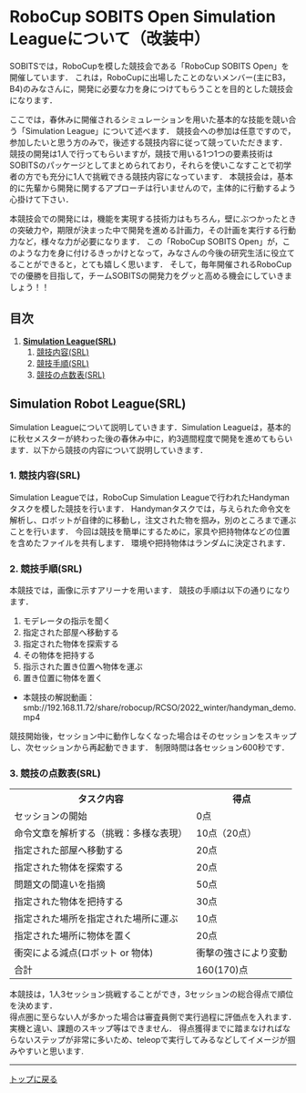 # **RoboCup SOBITS Open Simulation Leagueについて（改装中）**

SOBITSでは，RoboCupを模した競技会である「RoboCup SOBITS Open」を開催しています．
これは，RoboCupに出場したことのないメンバー(主にB3，B4)のみなさんに，開発に必要な力を身につけてもらうことを目的とした競技会になります．

ここでは，春休みに開催されるシミュレーションを用いた基本的な技能を競い合う「Simulation League」について述べます．
競技会への参加は任意ですので，参加したいと思う方のみで，後述する競技内容に従って競っていただきます．
競技の開発は1人で行ってもらいますが，競技で用いる1つ1つの要素技術はSOBITSのパッケージとしてまとめられており，それらを使いこなすことで初学者の方でも充分に1人で挑戦できる競技内容になっています．
本競技会は，基本的に先輩から開発に関するアプローチは行いませんので，主体的に行動するよう心掛けて下さい．

本競技会での開発には，機能を実現する技術力はもちろん，壁にぶつかったときの突破力や，期限が決まった中で開発を進める計画力，その計画を実行する行動力など，様々な力が必要になります．
この「RoboCup SOBITS Open」が，このような力を身に付けるきっかけとなって，みなさんの今後の研究生活に役立てることができると，とても嬉しく思います．
そして，毎年開催されるRoboCupでの優勝を目指して，チームSOBITSの開発力をグッと高める機会にしていきましょう！！

## **目次**

1. [**Simulation League(SRL)**](#simulation-robot-leaguesrl)
    1. [競技内容(SRL)](#1-競技内容srl)
    2. [競技手順(SRL)](#2-競技手順srl)
    3. [競技の点数表(SRL)](#3-競技の点数表srl)

## **Simulation Robot League(SRL)**

Simulation Leagueについて説明していきます．Simulation Leagueは，基本的に秋セメスターが終わった後の春休み中に，約3週間程度で開発を進めてもらいます．以下から競技の内容について説明していきます．

### 1. 競技内容(SRL)

Simulation Leagueでは，RoboCup Simulation Leagueで行われたHandymanタスクを模した競技を行います．
Handymanタスクでは，与えられた命令文を解析し、ロボットが自律的に移動し，注文された物を掴み，別のところまで運ぶことを行います．
今回は競技を簡単にするために，家具や把持物体などの位置を含めたファイルを共有します．
環境や把持物体はランダムに決定されます．

### 2. 競技手順(SRL)

本競技では，画像に示すアリーナを用います．
競技の手順は以下の通りになります．

1. モデレータの指示を聞く
2. 指定された部屋へ移動する
3. 指定された物体を探索する
4. その物体を把持する
5. 指示された置き位置へ物体を運ぶ
6. 置き位置に物体を置く

- 本競技の解説動画：smb://192.168.11.72/share/robocup/RCSO/2022_winter/handyman_demo.mp4

競技開始後，セッション中に動作しなくなった場合はそのセッションをスキップし、次セッションから再起動できます．
制限時間は各セッション600秒です．

### 3. 競技の点数表(SRL)

<table>
    <tr>
        <th>タスク内容</th>
        <th>得点</th>
    </tr>
    <tr>
        <td>セッションの開始</td>
        <td>0点</td>
    </tr>
    <tr>
        <td>命令文章を解析する（挑戦：多様な表現）</td>
        <td>10点（20点）</td>
    </tr>
    <tr>
        <td>指定された部屋へ移動する</td>
        <td>20点</td>
    </tr>
    <tr>
        <td>指定された物体を探索する</td>
        <td>20点</td>
    </tr>
    <tr>
        <td>問題文の間違いを指摘</td>
        <td>50点</td>
    </tr>
    <tr>
        <td>指定された物体を把持する</td>
        <td>30点</td>
    </tr>
    <tr>
        <td>指定された場所を指定された場所に運ぶ</td>
        <td>10点</td>
    </tr>
    <tr>
        <td>指定された場所に物体を置く</td>
        <td>20点</td>
    </tr>
    <tr>
        <td>衝突による減点(ロボット or 物体)</td>
        <td>衝撃の強さにより変動</td>
    </tr>
    <tr>
        <td>合計</td>
        <td>160(170)点</td>
    </tr>
</table>

本競技は，1人3セッション挑戦することができ，3セッションの総合得点で順位を決めます．  
得点圏に至らない人が多かった場合は審査員側で実行過程に評価点を入れます．  
実機と違い、課題のスキップ等はできません．
得点獲得までに踏まなければならないステップが非常に多いため、teleopで実行してみるなどしてイメージが掴みやすいと思います.

---

[トップに戻る](#robocup-sobits-openについて)
